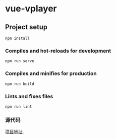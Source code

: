 # vue-vplayer

## Project setup
```
npm install
```

### Compiles and hot-reloads for development
```
npm run serve
```

### Compiles and minifies for production
```
npm run build
```

### Lints and fixes files
```
npm run lint
```

### 源代码
[项目地址](https://github.com/zjl88/vue-vplayer.git).
